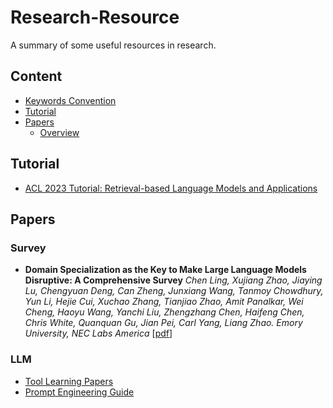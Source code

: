 # Research-Resource

A summary of some useful resources in research.

## Content

- [Keywords Convention](#keywords-convention)
- [Tutorial](#tutorial)
- [Papers](#papers)
  - [Overview](#survey)


## Tutorial
- [ACL 2023 Tutorial: Retrieval-based Language Models and Applications](https://acl2023-retrieval-lm.github.io/)

  
## Papers

### Survey

- **Domain Specialization as the Key to Make Large Language Models Disruptive: A Comprehensive Survey**
  *Chen Ling, Xujiang Zhao, Jiaying Lu, Chengyuan Deng, Can Zheng, Junxiang Wang, Tanmoy Chowdhury, Yun Li, Hejie Cui, Xuchao Zhang, Tianjiao Zhao, Amit Panalkar, Wei Cheng, Haoyu Wang, Yanchi Liu, Zhengzhang Chen, Haifeng Chen, Chris White, Quanquan Gu, Jian Pei, Carl Yang, Liang Zhao. Emory University, NEC Labs America* [[pdf](https://arxiv.org/pdf/2305.18703.pdf)]

### LLM
- [Tool Learning Papers](https://github.com/thunlp/ToolLearningPapers#why-tool-learning)
- [Prompt Engineering Guide](https://www.promptingguide.ai/papers)

